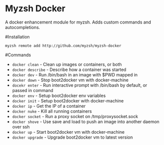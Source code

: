 # Myzsh Docker
A docker enhancement module for myzsh.  Adds custom commands and autocompletions.

#Installation
```
myzsh remote add http://github.com/myzsh/myzsh-docker
```

#Commands
* `docker clean` - Clean up images or containers, or both
* `docker describe` - Describe how a container was started
* `docker dev` - Run /bin/bash in an image with $PWD mapped in
* `docker down` - Stop boot2docker vm with docker-machine
* `docekr enter` - Run interactive prompt with /bin/bash by default, or passed in command
* `docker env` - Setup boot2docker env variables
* `docker init` - Setup boot2docker with docker-machine
* `docker ip` - Get the IP of a container
* `docker nuke` - Kill all running containers
* `docker socket` - Run a proxy socket on /tmp/proxysocket.sock
* `docker shove` - Use save and load to push an image into another daemon over ssh
* `docker up` - Start boot2docker vm with docker-machine
* `docker upgrade` - Upgrade boot2docker vm to latest version
